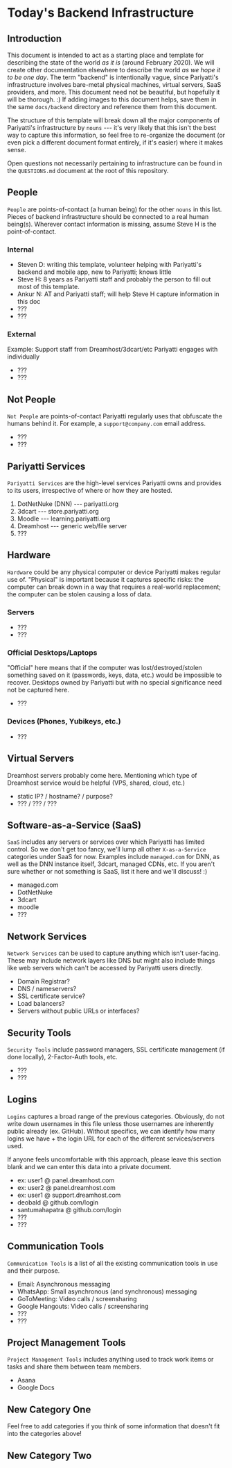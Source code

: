 # Today's Backend Infrastructure

## Introduction

This document is intended to act as a starting place and template for describing the state of the world _as it is_ (around February 2020). We will create other documentation elsewhere to describe the world _as we hope it to be one day_. The term "backend" is intentionally vague, since Pariyatti's infrastructure involves bare-metal physical machines, virtual servers, SaaS providers, and more. This document need not be beautiful, but hopefully it will be thorough. :) If adding images to this document helps, save them in the same `docs/backend` directory and reference them from this document.

The structure of this template will break down all the major components of Pariyatti's infrastructure by `nouns` --- it's very likely that this isn't the best way to capture this information, so feel free to re-organize the document (or even pick a different document format entirely, if it's easier) where it makes sense.

Open questions not necessarily pertaining to infrastructure can be found in the `QUESTIONS.md` document at the root of this repository.


## People

`People` are points-of-contact (a human being) for the other `nouns` in this list. Pieces of backend infrastructure should be connected to a real human being(s). Wherever contact information is missing, assume Steve H is the point-of-contact.

### Internal

- Steven D: writing this template, volunteer helping with Pariyatti's backend and mobile app, new to Pariyatti; knows little
- Steve H: 8 years as Pariyatti staff and probably the person to fill out most of this template.
- Ankur N: AT and Pariyatti staff; will help Steve H capture information in this doc
- ???
- ???

### External

Example: Support staff from Dreamhost/3dcart/etc Pariyatti engages with individually

- ???
- ???


## Not People

`Not People` are points-of-contact Pariyatti regularly uses that obfuscate the humans behind it. For example, a `support@company.com` email address.

- ???
- ???


## Pariyatti Services

`Pariyatti Services` are the high-level services Pariyatti owns and provides to its users, irrespective of where or how they are hosted.

1. DotNetNuke (DNN) --- pariyatti.org
2. 3dcart --- store.pariyatti.org
3. Moodle --- learning.pariyatti.org
4. Dreamhost --- generic web/file server
5. ???


## Hardware

`Hardware` could be any physical computer or device Pariyatti makes regular use of. "Physical" is important because it captures specific risks: the computer can break down in a way that requires a real-world replacement; the computer can be stolen causing a loss of data.

### Servers

- ???
- ???

### Official Desktops/Laptops

"Official" here means that if the computer was lost/destroyed/stolen something saved on it (passwords, keys, data, etc.) would be impossible to recover. Desktops owned by Pariyatti but with no special significance need not be captured here.

- ???

### Devices (Phones, Yubikeys, etc.)

- ???


## Virtual Servers

Dreamhost servers probably come here. Mentioning which type of Dreamhost service would be helpful (VPS, shared, cloud, etc.)

- static IP? / hostname? / purpose?
- ??? / ??? / ???


## Software-as-a-Service (SaaS)

`SaaS` includes any servers or services over which Pariyatti has limited control. So we don't get too fancy, we'll lump all other `X-as-a-Service` categories under SaaS for now. Examples include `managed.com` for DNN, as well as the DNN instance itself, 3dcart, managed CDNs, etc. If you aren't sure whether or not something is SaaS, list it here and we'll discuss! :)

- managed.com
- DotNetNuke
- 3dcart
- moodle
- ???


## Network Services

`Network Services` can be used to capture anything which isn't user-facing. These may include network layers like DNS but might also include things like web servers which can't be accessed by Pariyatti users directly.

- Domain Registrar?
- DNS / nameservers?
- SSL certificate service?
- Load balancers?
- Servers without public URLs or interfaces?


## Security Tools

`Security Tools` include password managers, SSL certificate management (if done locally), 2-Factor-Auth tools, etc.

- ???
- ???


## Logins

`Logins` captures a broad range of the previous categories. Obviously, do not write down usernames in this file unless those usernames are inherently public already (ex. GitHub). Without specifics, we can identify how many logins we have + the login URL for each of the different services/servers used.

If anyone feels uncomfortable with this approach, please leave this section blank and we can enter this data into a private document.

- ex: user1 @ panel.dreamhost.com
- ex: user2 @ panel.dreamhost.com
- ex: user1 @ support.dreamhost.com
- deobald @ github.com/login
- santumahapatra @ github.com/login
- ???
- ???


## Communication Tools

`Communication Tools` is a list of all the existing communication tools in use and their purpose.

- Email: Asynchronous messaging
- WhatsApp: Small asynchronous (and synchronous) messaging
- GoToMeeting: Video calls / screensharing
- Google Hangouts: Video calls / screensharing
- ???
- ???


## Project Management Tools

`Project Management Tools` includes anything used to track work items or tasks and share them between team members.

- Asana
- Google Docs


## New Category One

Feel free to add categories if you think of some information that doesn't fit into the categories above!


## New Category Two
